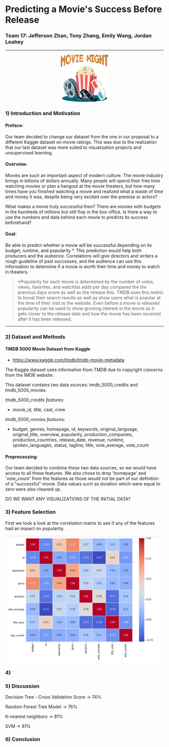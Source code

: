 # Predicting a Movie's Success Before Release 
### Team 17: Jefferson Zhan, Tony Zhang, Emily Wang, Jordan Leahey 

* * *

<p align="center">
  <img src="https://github.com/jzhan2543/fall19ml-moviepredictions/blob/master/images/cinema-clipart-food-17.png" width="150" height="150"> 
</p>

### 1) Introduction and Motivation 

#### Preface:
Our team decided to change our dataset from the one in our proposal to a different Kaggle dataset on movie ratings. This was due to the realization that our last dataset was more suited to visualization projects and unsupervised learning.

#### Overview:
Movies are such an important aspect of modern culture. The movie industry brings in billions of dollars annually. Many people will spend their free time watching movies or plan a hangout at the movie theaters, but how many times have you finished watching a movie and realized what a waste of time and money it was, despite being very excited over the premise or actors?

What makes a movie truly successful then? There are movies with budgets in the hundreds of millions but still flop in the box office. Is there a way to use the numbers and data behind each movie to predicts its success beforehand?

#### Goal:
Be able to predict whether a movie will be successful depending on its budget, runtime, and popularity *. This prediction would help both producers and the audience. Correlations will give directors and writers a rough guideline of past successes, and the audience can use this information to determine if a movie is worth their time and money to watch in theaters.

>*Popularity for each movie is determined by the number of votes, views, favorites, and watchlist adds per day compared the the previous days score as well as the release this. TMDB uses this metric to boost their search results as well as show users what is popular at the time of their visit to the website. Even before a movie is released popularity can be used to show growing interest in the movie as it gets closer to the release date and how the movie has been received after it has been released.

* * * 

### 2) Dataset and Methods 
#### TMDB 5000 Movie Dataset from Kaggle
- https://www.kaggle.com/tmdb/tmdb-movie-metadata 

The Kaggle dataset uses information from TMDB due to copyright concerns from the IMDB website.

This dataset contains two data sources: tmdb_5000_credits and tmdb_5000_movies. 

*tmdb_5000_credits features:*
- movie_id, title, cast, crew

*tmdb_5000_movies features:* 
- budget, genres, homepage, id, keywords, original_language, original_title, overview, popularity, production_companies, production_countries, release_date, revenue, runtime, spoken_languages, status, tagline, title, vote_average, vote_count   

#### Preprocessing: 
Our team decided to combine these two data sources, so we would have access to all these features. We also chose to drop 'homepage' and 'vote_count' from the features as those would not be part of our definition of a "successful" movie. Data values such as duration which were equal to zero were also cleaned up.

DO WE WANT ANY VISUALIZATIONS OF THE INITIAL DATA? 

### 3) Feature Selection 

First we took a look at the correlation matrix to see if any of the features had an impact on popularity. 
<p align="center">
  <img src="https://github.com/jzhan2543/fall19ml-moviepredictions/blob/master/images/correlationMap.PNG" width="500"> 
</p>

### 4) 

### 5) Discussion 

Decision Tree - Cross Validation Score -> 74%

Random Forest Tree Model -> 76% 

K-nearest neighbors -> 81%

SVM -> 81% 

### 6) Conclusion 
